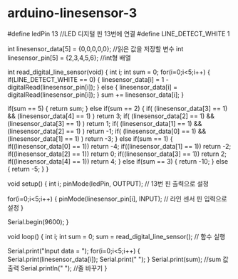 # arduino-linesensor-3

#define ledPin 13  //LED 디지털 핀 13번에 연결
#define LINE_DETECT_WHITE  1


int linesensor_data[5] = {0,0,0,0,0};  //읽은 값을 저장할 변수
int linesensor_pin[5] = {2,3,4,5,6};   //int형 배열

int read_digital_line_sensor(void)
{
  int i;
  int sum = 0;
  for(i=0;i<5;i++)
  {
    if(LINE_DETECT_WHITE == 0)
    {
      linesensor_data[i] = 1 - digitalRead(linesensor_pin[i]);
    }
    else
    {
      linesensor_data[i] = digitalRead(linesensor_pin[i]);
    }
    sum += linesensor_data[i];
  }
   
  if(sum == 5)
  {
    return sum;
  }
  else if(sum == 2)
  {
    if( (linesensor_data[3] == 1) && (linesensor_data[4] == 1) ) return 3;
    if( (linesensor_data[2] == 1) && (linesensor_data[3] == 1) ) return 1;
    if( (linesensor_data[1] == 1) && (linesensor_data[2] == 1) ) return -1;
    if( (linesensor_data[0] == 1) && (linesensor_data[1] == 1) ) return -3;
  }
  else if(sum == 1)
  {
    if((linesensor_data[0] == 1)) return -4;
    if((linesensor_data[1] == 1)) return -2;
    if((linesensor_data[2] == 1)) return 0;
    if((linesensor_data[3] == 1)) return 2;
    if((linesensor_data[4] == 1)) return 4;
  }
  else if(sum == 3)
  {
    return -10;
  }
  else
  {
    return -5;
  }
}

void setup() {
  int i;
  pinMode(ledPin, OUTPUT);    // 13번 핀 출력으로 설정

  for(i=0;i<5;i++)
  {
      pinMode(linesensor_pin[i], INPUT);      // 라인 센서 핀 입력으로 설정
  }
  
  Serial.begin(9600);
}

void loop() {
  int i;
  int sum = 0;
  sum = read_digital_line_sensor();  // 함수 실행

  Serial.print("Input data = ");
  for(i=0;i<5;i++)
  {
    Serial.print(linesensor_data[i]);
    Serial.print(" ");
  }
  Serial.print(sum);  //sum 값 출력
  Serial.println(" ");  //줄 바꾸기
}
